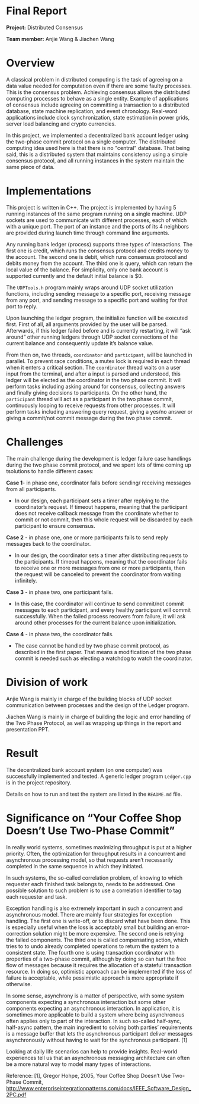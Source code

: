 
# Final Report

**Project:** Distributed Consensus

**Team member:** Anjie Wang & Jiachen Wang

# Overview

  

A classical problem in distributed computing is the task of agreeing on a data value needed for computation even if there are some faulty processes. This is the consensus problem. Achieving consensus allows the distributed computing processes to behave as a single entity. Example of applications of consensus include agreeing on committing a transaction to a distributed database, state machine replication, and event chronology. Real-word applications include clock synchronization, state estimation in power grids, server load balancing and crypto currencies.

  

In this project, we implemented a decentralized bank account ledger using the two-phase commit protocol on a single computer. The distributed computing idea used here is that there is no "central" database. That being said, this is a distributed system that maintains consistency using a simple consensus protocol, and all running instances in the system maintain the same piece of data.

# Implementations
This project is written in C++. The project is implemented by having 5 running instances of the same program running on a single machine. UDP sockets are used to communicate with different processes, each of which with a unique port. The port of an instance and the ports of its 4 neighbors are provided during launch time through command line arguments. 

Any running bank ledger (process) supports three types of interactions. The first one is credit, which runs the consensus protocol and credits money to the account. The second one is debit, which runs consensus protocol and debits money from the account. The third one is query, which can return the local value of the balance. For simplicity, only one bank account is supported currently and the default initial balance is $0.

The `UDPTools.h` program mainly wraps around UDP socket utilization functions, including sending message to a specific port, receiving message from any port, and sending message to a specific port and waiting for that port to reply.

Upon launching the ledger program, the initialize function will be executed first. First of all, all arguments provided by the user will be parsed. Afterwards, if this ledger failed before and is currently restarting, it will “ask around” other running ledgers through UDP socket connections of the current balance and consequently update it’s balance value.

From then on, two threads, `coordinator` and `participant`, will be launched in parallel. To prevent race conditions, a mutex lock is required in each thread when it enters a critical section. The `coordinator` thread waits on a user input from the terminal, and after a input is parsed and understood, this ledger will be elected as the coordinator in the two phase commit. It will perform tasks including asking around for consensus, collecting answers and finally giving decisions to participants. On the other hand, the `participant` thread will act as a participant in the two phase commit, continuously looping to receive requests from other processes. It will perform tasks including answering query request, giving a yes/no answer or giving a commit/not commit message during the two phase commit.

# Challenges

The main challenge during the development is ledger failure case handlings during the two phase commit protocol, and we spent lots of time coming up tsolutions to handle different cases:

**Case 1**- in phase one, coordinator fails before sending/ receiving messages from all participants.

- In our design, each participant sets a timer after replying to the coordinator’s request. If timeout happens, meaning that the participant does not receive callback message from the coordinate whether to commit or not commit, then this whole request will be discarded by each participant to ensure consensus.

**Case 2** - in phase one, one or more participants fails to send reply messages back to the coordinator.

- In our design, the coordinator sets a timer after distributing requests to the participants. If timeout happens, meaning that the coordinator fails to receive one or more messages from one or more participants, then the request will be canceled to prevent the coordinator from waiting infinitely.

**Case 3** - in phase two, one participant fails.

- In this case, the coordinator will continue to send commit/not commit messages to each participant, and every healthy participant will commit successfully. When the failed process recovers from failure, it will ask around other processes for the current balance upon initialization.

**Case 4** - in phase two, the coordinator fails.

- The case cannot be handled by two phase commit protocol, as described in the first paper. That means a modification of the two phase commit is needed such as electing a watchdog to watch the coordinator.

# Division of work
Anjie Wang is mainly in charge of the building blocks of UDP socket communication between processes and the design of the Ledger program.

Jiachen Wang is mainly in charge of building the logic and error handling of the Two Phase Protocol, as well as wrapping up things in the report and presentation PPT.

  

# Result
The decentralized bank account system (on one computer) was successfully implemented and tested. A generic ledger program `Ledger.cpp` is in the project repository. 

Details on how to run and test the system are listed in the `README.md` file.



# Significance on “Your Coffee Shop Doesn’t Use Two-Phase Commit”

In really world systems, sometimes maximizing throughput is put at a higher priority. Often, the optimization for throughput results in a concurrent and asynchronous processing model, so that requests aren’t necessarily completed in the same sequence in which they initiated.

In such systems, the so-called correlation problem, of knowing to which requester each finished task belongs to, needs to be addressed. One possible solution to such problem is to use a correlation identifier to tag each requester and task.

Exception handling is also extremely important in such a concurrent and asynchronous model. There are mainly four strategies for exception handling. The first one is write-off, or to discard what have been done. This is especially useful when the loss is acceptably small but building an error-correction solution might be more expensive. The second one is retrying the failed components. The third one is called compensating action, which tries to to undo already completed operations to return the system to a consistent state. The fourth one is using transaction coordinator with properties of a two-phase commit, although by doing so can hurt the free flow of messages because it requires the allocation of a stateful transaction resource. In doing so, optimistic approach can be implemented if the loss of failure is acceptable, while pessimistic approach is more appropriate if otherwise.

In some sense, asynchrony is a matter of perspective, with some system components expecting a synchronous interaction but some other components expecting an asynchronous interaction. In application, it is sometimes more applicable to build a system where being asynchronous often applies only to part of the interaction. In such so-called half-sync, half-async pattern, the main ingredient to solving both parties’ requirements is a message buffer that lets the asynchronous participant deliver messages asynchronously without having to wait for the synchronous participant. [1]

Looking at daily life scenarios can help to provide insights. Real-world experiences tell us that an asynchronous messaging architecture can often be a more natural way to model many types of interactions. 

Reference:
[1], Gregor Hohpe, 2005, Your Coffee Shop Doesn’t Use Two-Phase Commit, http://www.enterpriseintegrationpatterns.com/docs/IEEE_Software_Design_2PC.pdf

